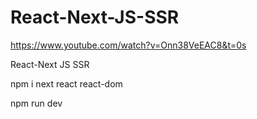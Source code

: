 # React-Next-JS-SSR

https://www.youtube.com/watch?v=Onn38VeEAC8&t=0s

React-Next JS SSR

npm i next react react-dom

npm run dev
